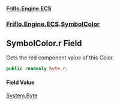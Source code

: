#### [Friflo.Engine.ECS](index.md 'index')
### [Friflo.Engine.ECS](Friflo.Engine.ECS.md 'Friflo.Engine.ECS').[SymbolColor](SymbolColor.md 'Friflo.Engine.ECS.SymbolColor')

## SymbolColor.r Field

Gets the red component value of this Color.

```csharp
public readonly byte r;
```

#### Field Value
[System.Byte](https://docs.microsoft.com/en-us/dotnet/api/System.Byte 'System.Byte')